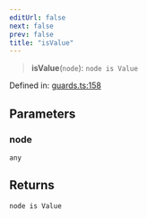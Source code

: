 ```yaml
---
editUrl: false
next: false
prev: false
title: "isValue"
---
```


> **isValue**(`node`): `node is Value`

Defined in: [guards.ts:158](https://github.com/rcs-agents/rcs-lang/blob/d67a89cedb553bfd3c4dced3f75360ae0dfac4db/packages/ast/src/guards.ts#L158)

## Parameters

### node

`any`

## Returns

`node is Value`
